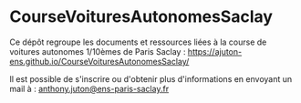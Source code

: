 # CourseVoituresAutonomesSaclay
Ce dépôt regroupe les documents et ressources liées à la course de voitures autonomes 1/10èmes de Paris Saclay : https://ajuton-ens.github.io/CourseVoituresAutonomesSaclay/

Il est possible de s'inscrire ou d'obtenir plus d'informations en envoyant un mail à : anthony.juton@ens-paris-saclay.fr 
